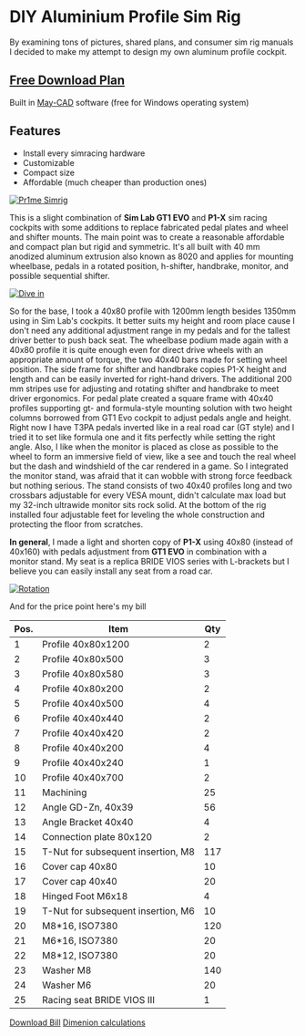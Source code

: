 # DIY Aluminium Profile Sim Rig

By examining tons of pictures, shared plans, and consumer sim rig manuals I decided to make my attempt to design my own aluminum profile cockpit.

## [Free Download Plan](https://github.com/romapr1me/Sim-Rig-Cockpit/blob/main/pr1me_simrig_rotated_pedals.scene) 
Built in [May-CAD](https://www.google.com/search?q=May-CAD) software (free for Windows operating system)

## Features

- Install every simracing hardware
- Customizable
- Compact size
- Affordable (much cheaper than production ones)

[![Pr1me Simrig](https://github.com/romapr1me/Sim-Rig-Cockpit/blob/main/pr1me_simrig_rotated_pedals.png)](https://github.com/romapr1me/Sim-Rig-Cockpit/blob/main/pr1me_simrig_rotated_pedals.png)

This is a slight combination of **Sim Lab GT1 EVO** and **P1-X** sim racing cockpits with some additions to replace fabricated pedal plates and wheel and shifter mounts.
The main point was to create a reasonable affordable and compact plan but rigid and symmetric.
It's all built with 40 mm anodized aluminum extrusion also known as 8020 and applies for mounting wheelbase, pedals in a rotated position, h-shifter, handbrake, monitor, and possible sequential shifter.

[![Dive in](https://github.com/romapr1me/Sim-Rig-Cockpit/blob/main/rig1.gif)](https://github.com/romapr1me/Sim-Rig-Cockpit/blob/main/rig1.gif)

So for the base, I took a 40x80 profile with 1200mm length besides 1350mm using in Sim Lab's cockpits. It better suits my height and room place cause I don't need any additional adjustment range in my pedals and for the tallest driver better to push back seat. The wheelbase podium made again with a 40x80 profile it is quite enough even for direct drive wheels with an appropriate amount of torque, the two 40x40 bars made for setting wheel position.
The side frame for shifter and handbrake copies P1-X height and length and can be easily inverted for right-hand drivers. The additional 200 mm stripes use for adjusting and rotating shifter and handbrake to meet driver ergonomics.
For pedal plate created a square frame with 40x40 profiles supporting gt- and formula-style mounting solution with two height columns borrowed from GT1 Evo cockpit to adjust pedals angle and height. Right now I have T3PA pedals inverted like in a real road car (GT style) and I tried it to set like formula one and it fits perfectly while setting the right angle. 
Also, I like when the monitor is placed as close as possible to the wheel to form an immersive field of view, like a see and touch the real wheel but the dash and windshield of the car rendered in a game. So I integrated the monitor stand, was afraid that it can wobble with strong force feedback but nothing serious. The stand consists of two 40x40 profiles long and two crossbars adjustable for every VESA mount, didn't calculate max load but my 32-inch ultrawide monitor sits rock solid.
At the bottom of the rig installed four adjustable feet for leveling the whole construction and protecting the floor from scratches.

**In general**, I made a light and shorten copy of **P1-X** using 40x80 (instead of 40x160) with pedals adjustment from **GT1 EVO** in combination with a monitor stand.
My seat is a replica BRIDE VIOS series with L-brackets but I believe you can easily install any seat from a road car.

[![Rotation](https://github.com/romapr1me/Sim-Rig-Cockpit/blob/main/rig2.gif)](https://github.com/romapr1me/Sim-Rig-Cockpit/blob/main/rig2.gif)

And for the price point here's my bill

| Pos. | Item | Qty |
| ------ | ------ | ------ |
| 1 | Profile 40х80х1200 | 2 |
| 2 | Profile 40х80х500 | 3 |
| 3 | Profile 40х80х580 | 3 |
| 4 | Profile 40х80х200 | 2 |
| 5 | Profile 40х40х500 | 4 |
| 6 | Profile 40х40х440 | 2 |
| 7 | Profile 40х40х420 | 2 |
| 8 | Profile 40х40х200 | 4 |
| 9 | Profile 40х40х240 | 1 |
| 10 | Profile 40х40х700 | 2 |
| 11 | Machining | 25 |
| 12 | Angle GD-Zn, 40x39 | 56 |
| 13 | Angle Bracket 40x40 | 4 |
| 14 | Connection plate 80х120 | 2 |
| 15 | T-Nut for subsequent insertion, M8 | 117 |
| 16 | Cover cap 40х80 | 10 |
| 17 | Cover cap 40х40 | 20 |
| 18 | Hinged Foot M6x18 | 4 |
| 19 | T-Nut for subsequent insertion, М6 | 10 |
| 20 | M8*16, ISO7380 | 120 |
| 21 | M6*16, ISO7380 | 20 |
| 22 | M8*12, ISO7380 | 20 |
| 23 | Washer M8 | 140 |
| 24 | Washer M6 | 20 |
| 25 | Racing seat BRIDE VIOS III | 1 |

[Download Bill](https://github.com/romapr1me/Sim-Rig-Cockpit/blob/main/budget.pdf)
[Dimenion calculations](https://github.com/romapr1me/Sim-Rig-Cockpit/blob/main/dimensions.pdf)
